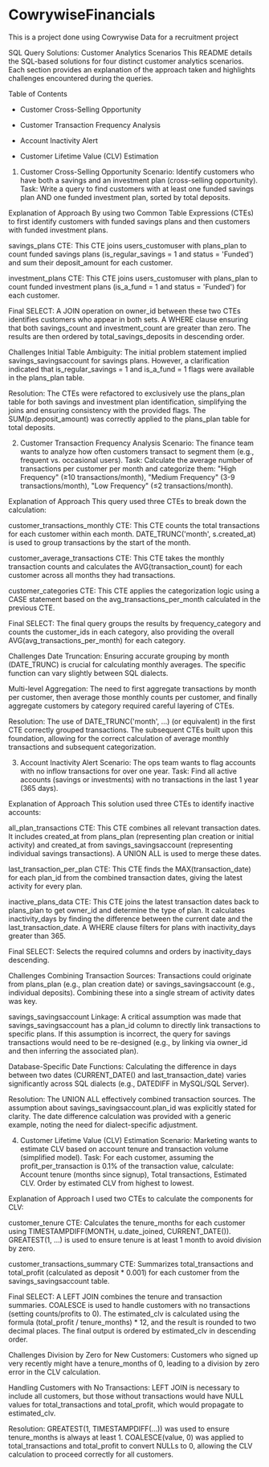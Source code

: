 # CowrywiseFinancials
This is a project done using Cowrywise Data for a recruitment project

SQL Query Solutions: Customer Analytics Scenarios
This README details the SQL-based solutions for four distinct customer analytics scenarios. Each section provides an explanation of the approach taken and highlights challenges encountered during the queries.

Table of Contents
- Customer Cross-Selling Opportunity

- Customer Transaction Frequency Analysis

- Account Inactivity Alert

- Customer Lifetime Value (CLV) Estimation

1. Customer Cross-Selling Opportunity
Scenario: Identify customers who have both a savings and an investment plan (cross-selling opportunity).
Task: Write a query to find customers with at least one funded savings plan AND one funded investment plan, sorted by total deposits.

Explanation of Approach
By using two Common Table Expressions (CTEs) to first identify customers with funded savings plans and then customers with funded investment plans.

savings_plans CTE: This CTE joins users_customuser with plans_plan to count funded savings plans (is_regular_savings = 1 and status = 'Funded') and sum their deposit_amount for each customer.

investment_plans CTE:  This CTE joins users_customuser with plans_plan to count funded investment plans (is_a_fund = 1 and status = 'Funded') for each customer.

Final SELECT: A JOIN operation on owner_id between these two CTEs identifies customers who appear in both sets. A WHERE clause ensuring that both savings_count and investment_count are greater than zero. The results are then ordered by total_savings_deposits in descending order.

Challenges
Initial Table Ambiguity: The initial problem statement implied savings_savingsaccount for savings plans. However, a clarification indicated that is_regular_savings = 1 and is_a_fund = 1 flags were available in the plans_plan table.

Resolution: The CTEs were refactored to exclusively use the plans_plan table for both savings and investment plan identification, simplifying the joins and ensuring consistency with the provided flags. The SUM(p.deposit_amount) was correctly applied to the plans_plan table for total deposits.

2. Customer Transaction Frequency Analysis
Scenario: The finance team wants to analyze how often customers transact to segment them (e.g., frequent vs. occasional users).
Task: Calculate the average number of transactions per customer per month and categorize them: "High Frequency" (≥10 transactions/month), "Medium Frequency" (3-9 transactions/month), "Low Frequency" (≤2 transactions/month).

Explanation of Approach
This query used three CTEs to break down the calculation:

customer_transactions_monthly CTE: This CTE counts the total transactions for each customer within each month. DATE_TRUNC('month', s.created_at) is used to group transactions by the start of the month.

customer_average_transactions CTE: This CTE takes the monthly transaction counts and calculates the AVG(transaction_count) for each customer across all months they had transactions.

customer_categories CTE: This CTE applies the categorization logic using a CASE statement based on the avg_transactions_per_month calculated in the previous CTE.

Final SELECT: The final query groups the results by frequency_category and counts the customer_ids in each category, also providing the overall AVG(avg_transactions_per_month) for each category.

Challenges
Date Truncation: Ensuring accurate grouping by month (DATE_TRUNC) is crucial for calculating monthly averages. The specific function can vary slightly between SQL dialects.

Multi-level Aggregation: The need to first aggregate transactions by month per customer, then average those monthly counts per customer, and finally aggregate customers by category required careful layering of CTEs.

Resolution: The use of DATE_TRUNC('month', ...) (or equivalent) in the first CTE correctly grouped transactions. The subsequent CTEs built upon this foundation, allowing for the correct calculation of average monthly transactions and subsequent categorization.

3. Account Inactivity Alert
Scenario: The ops team wants to flag accounts with no inflow transactions for over one year.
Task: Find all active accounts (savings or investments) with no transactions in the last 1 year (365 days).

Explanation of Approach
This solution used three CTEs to identify inactive accounts:

all_plan_transactions CTE: This CTE combines all relevant transaction dates. It includes created_at from plans_plan (representing plan creation or initial activity) and created_at from savings_savingsaccount (representing individual savings transactions). A UNION ALL is used to merge these dates.

last_transaction_per_plan CTE: This CTE finds the MAX(transaction_date) for each plan_id from the combined transaction dates, giving the latest activity for every plan.

inactive_plans_data CTE: This CTE joins the latest transaction dates back to plans_plan to get owner_id and determine the type of plan. It calculates inactivity_days by finding the difference between the current date and the last_transaction_date. A WHERE clause filters for plans with inactivity_days greater than 365.

Final SELECT: Selects the required columns and orders by inactivity_days descending.

Challenges
Combining Transaction Sources: Transactions could originate from plans_plan (e.g., plan creation date) or savings_savingsaccount (e.g., individual deposits). Combining these into a single stream of activity dates was key.

savings_savingsaccount Linkage: A critical assumption was made that savings_savingsaccount has a plan_id column to directly link transactions to specific plans. If this assumption is incorrect, the query for savings transactions would need to be re-designed (e.g., by linking via owner_id and then inferring the associated plan).

Database-Specific Date Functions: Calculating the difference in days between two dates (CURRENT_DATE() and last_transaction_date) varies significantly across SQL dialects (e.g., DATEDIFF in MySQL/SQL Server).

Resolution: The UNION ALL effectively combined transaction sources. The assumption about savings_savingsaccount.plan_id was explicitly stated for clarity. The date difference calculation was provided with a generic example, noting the need for dialect-specific adjustment.

4. Customer Lifetime Value (CLV) Estimation
Scenario: Marketing wants to estimate CLV based on account tenure and transaction volume (simplified model).
Task: For each customer, assuming the profit_per_transaction is 0.1% of the transaction value, calculate: Account tenure (months since signup), Total transactions, Estimated CLV. Order by estimated CLV from highest to lowest.

Explanation of Approach
I used two CTEs to calculate the components for CLV:

customer_tenure CTE: Calculates the tenure_months for each customer using TIMESTAMPDIFF(MONTH, u.date_joined, CURRENT_DATE()). GREATEST(1, ...) is used to ensure tenure is at least 1 month to avoid division by zero.

customer_transactions_summary CTE: Summarizes total_transactions and total_profit (calculated as deposit * 0.001) for each customer from the savings_savingsaccount table.

Final SELECT: A LEFT JOIN combines the tenure and transaction summaries. COALESCE is used to handle customers with no transactions (setting counts/profits to 0). The estimated_clv is calculated using the formula (total_profit / tenure_months) * 12, and the result is rounded to two decimal places. The final output is ordered by estimated_clv in descending order.

Challenges
Division by Zero for New Customers: Customers who signed up very recently might have a tenure_months of 0, leading to a division by zero error in the CLV calculation.

Handling Customers with No Transactions: LEFT JOIN is necessary to include all customers, but those without transactions would have NULL values for total_transactions and total_profit, which would propagate to estimated_clv.

Resolution: GREATEST(1, TIMESTAMPDIFF(...)) was used to ensure tenure_months is always at least 1. COALESCE(value, 0) was applied to total_transactions and total_profit to convert NULLs to 0, allowing the CLV calculation to proceed correctly for all customers.
